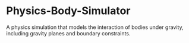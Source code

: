 # Physics-Body-Simulator
A physics simulation that models the interaction of bodies under gravity, including gravity planes and boundary constraints.
